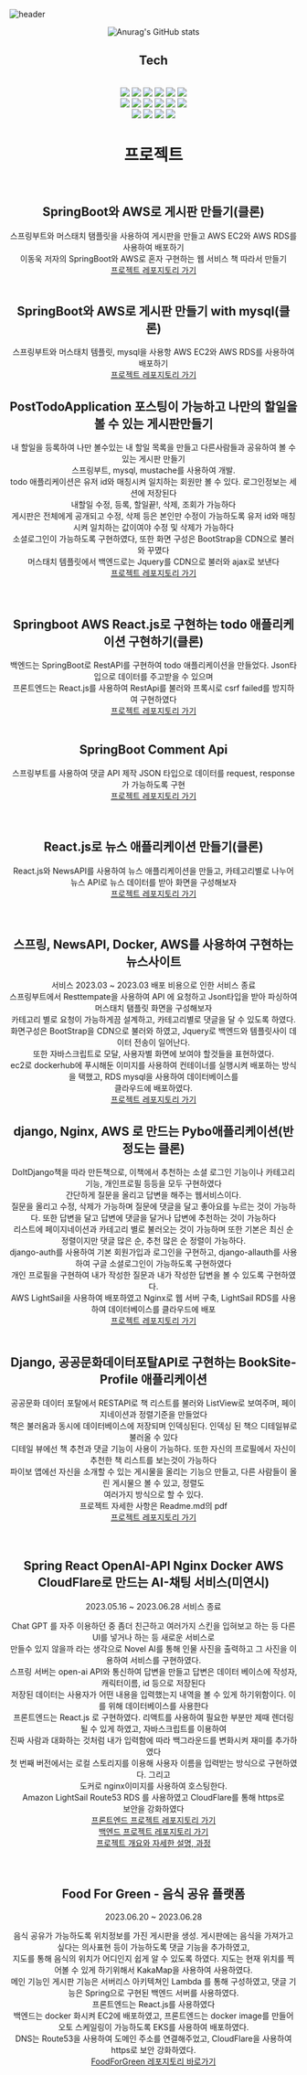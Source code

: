 ![header](https://capsule-render.vercel.app/api?text=Marmin-Dev&animation=fadeIn)




<div align=center>
  
![Anurag's GitHub stats](https://github-readme-stats.vercel.app/api?username=marmin-dev&theme=shades-of-purple&show_icons=true)


</div>

<div align=center>
  <h2>Tech</h2>
<br>
  <img src="https://img.shields.io/badge/JAVA-007396?style=for-the-badge&logo=java&logoColor=white">
  <img src="https://img.shields.io/badge/Python-14354C?style=for-the-badge&logo=python&logoColor=white">
  <img src="https://img.shields.io/badge/JavaScript-F7DF1E?style=for-the-badge&logo=javascript&logoColor=black">
  <img src="https://img.shields.io/badge/HTML-239120?style=for-the-badge&logo=html5&logoColor=white">
  <img src="https://img.shields.io/badge/CSS-239120?&style=for-the-badge&logo=css3&logoColor=white">
  <img src="https://img.shields.io/badge/C-00599C?style=for-the-badge&logo=c&logoColor=white">
<br>
  <img src="https://img.shields.io/badge/React-20232A?style=for-the-badge&logo=react&logoColor=61DAFB">
  <img src="https://img.shields.io/badge/Bootstrap-563D7C?style=for-the-badge&logo=bootstrap&logoColor=white">
  <img src="https://img.shields.io/badge/Redux-593D88?style=for-the-badge&logo=redux&logoColor=white">
  <img src="https://img.shields.io/badge/Django-092E20?style=for-the-badge&logo=django&logoColor=white">
  <img src="https://img.shields.io/badge/Spring-6DB33F?style=for-the-badge&logo=spring&logoColor=white">
  <img src="https://img.shields.io/badge/Amazon_AWS-232F3E?style=for-the-badge&logo=amazon-aws&logoColor=white">
<br>

  <img src="https://img.shields.io/badge/MySQL-00000F?style=for-the-badge&logo=mysql&logoColor=white">
  <img src="https://img.shields.io/badge/MariaDB-003545?style=for-the-badge&logo=mariadb&logoColor=white">
  <img src="https://img.shields.io/badge/docker-%230db7ed.svg?style=for-the-badge&logo=docker&logoColor=white">
  <img src="https://img.shields.io/badge/kubernetes-%23326ce5.svg?style=for-the-badge&logo=kubernetes&logoColor=white">
  <br>
  
  



</div>

<div align="center">
  <h1>프로젝트</h1>
  <br>
  <h2>SpringBoot와 AWS로 게시판 만들기(클론)</h2>
  <div>스프링부트와 머스태치 탬플릿을 사용하여 게시판을 만들고 AWS EC2와 AWS RDS를 사용하여 배포하기
  <br>
    이동욱 저자의 SpringBoot와 AWS로 혼자 구현하는 웹 서비스 책 따라서 만들기
  </div>
  <a href="https://github.com/marmin-dev/freelec-springboot-webservice">프로젝트 레포지토리 가기</a>
  <br>
  <br>
  <h2>SpringBoot와 AWS로 게시판 만들기 with mysql(클론)</h2>
  <div>스프링부트와 머스태치 템플릿, mysql을 사용항 AWS EC2와 AWS RDS를 사용하여 배포하기
    <br>
     <a href="https://github.com/marmin-dev/springboot-improved">프로젝트 레포지토리 가기</a>
    <br>
    <h2>PostTodoApplication 포스팅이 가능하고 나만의 할일을 볼 수 있는 게시판만들기</h2>
    <div>내 할일을 등록하여 나만 볼수있는 내 할일 목록을 만들고 다른사람들과 공유하여 볼 수 있는 게시판 만들기
      <br>
    스프링부트, mysql, mustache를 사용하여 개발.
      <br>
      todo 애플리케이션은 유저 id와 매칭시켜 일치하는 회원만 볼 수 있다. 로그인정보는 세션에 저장된다
      <br>
      내할일 수정, 등록, 할일끝!, 삭제, 조회가 가능하다
      <br>
      게시판은 전체에게 공개되고 수정, 삭제 등은 본인만 수정이 가능하도록 유저 id와 매칭시켜 일치하는 값이여야 수정 및 삭제가 가능하다
      <br>
      소셜로그인이 가능하도록 구현하였다, 또한 화면 구성은 BootStrap을 CDN으로 불러와 꾸몄다
      <br>
      머스태치 템플릿에서 백엔드로는 Jquery를 CDN으로 불러와 ajax로 보낸다
      <br>
           <a href="https://github.com/marmin-dev/postTodoWebService">프로젝트 레포지토리 가기</a>
    </div>
    <br>
    <br>
    <h2>Springboot AWS React.js로 구현하는 todo 애플리케이션 구현하기(클론)</h2>
    <div>
      백엔드는 SpringBoot로 RestAPI를 구현하여 todo 애플리케이션을 만들었다. Json타입으로 데이터를 주고받을 수 있으며
      <br>
      프론트엔드는 React.js를 사용하여 RestApi를 불러와 프록시로 csrf failed를 방지하여 구현하였다
      <br>
     <a href="https://github.com/marmin-dev/ReactJsSpringBootWebservice">프로젝트 레포지토리 가기</a>
      <br>
      <br>
      <h2>SpringBoot Comment Api</h2>
      <div>
        스프링부트를 사용하여 댓글 API 제작 JSON 타입으로 데이터를 request, response가 가능하도록 구현
        <br>
        <a href="https://github.com/marmin-dev/comment-api">프로젝트 레포지토리 가기</a>
      </div>
      <br>
      <br>
      <h2>React.js로 뉴스 애플리케이션 만들기(클론)</h2>
      <div>
        React.js와 NewsAPI를 사용하여 뉴스 애플리케이션을 만들고, 카테고리별로 나누어 뉴스 API로 뉴스 데이터를 받아 화면을 구성해보자
        <br>
               <a href="https://github.com/marmin-dev/news-frontend">프로젝트 레포지토리 가기</a>
      </div>
      <br>
      <br>
      <h2>스프링, NewsAPI, Docker, AWS를 사용하여 구현하는 뉴스사이트</h2>
      <div>
        서비스 2023.03 ~ 2023.03 배포 비용으로 인한 서비스 종료
        <br>
        스프링부트에서 Resttempate을 사용하여 API 에 요청하고 Json타입을 받아 파싱하여 머스태치 탬플릿 화면을 구성해보자
        <br>
        카테고리 별로 요청이 가능하게끔 설계하고, 카테고리별로 댓글을 달 수 있도록 하였다.
        <br>
        화면구성은 BootStrap을 CDN으로 불러와 하였고, Jquery로 백엔드와 템플릿사이 데이터 전송이 일어난다.
        <br>
        또한 자바스크립트로 모달, 사용자별 화면에 보여야 할것들을 표현하였다.
        <br>
        ec2로 dockerhub에 푸시해둔 이미지를 사용하여 컨테이너를 실행시켜 배포하는 방식을 택했고, RDS mysql을 사용하여 데이터베이스를
        <br>
        클라우드에 배포하였다.
        <br>
                       <a href="https://github.com/marmin-dev/multi-1">프로젝트 레포지토리 가기</a>
        <h2>django, Nginx, AWS 로 만드는 Pybo애플리케이션(반정도는 클론)</h2>
        <div>
          DoItDjango책을 따라 만든책으로, 이책에서 추천하는 소셜 로그인 기능이나 카테고리 기능, 개인프로필 등등을 모두 구현하였다
        <br>
          간단하게 질문을 올리고 답변을 해주는 웹서비스이다.
          <br>
        질문을 올리고 수정, 삭제가 가능하며 질문에 댓글을 달고 좋아요를 누르는 것이 가능하다. 또한 답변을 달고 답변에 댓글을 달거나 답변에 추천하는 것이 가능하다
          <br>
          리스트에 페이지네이션과 카테고리 별로 불러오는 것이 가능하며 또한 기본은 최신 순 정렬이지만 댓글 많은 순, 추천 많은 순 정렬이 가능하다.
          <br>
          django-auth를 사용하여 기본 회원가입과 로그인을 구현하고, django-allauth를 사용하여 구글 소셜로그인이 가능하도록 구현하였다
          <br>
          개인 프로필을 구현하여 내가 작성한 질문과 내가 작성한 답변을 볼 수 있도록 구현하였다.
          <br>
          AWS LightSail을 사용하여 배포하였고 Nginx로 웹 서버 구축, LightSail RDS를 사용하여 데이터베이스를 클라우드에 배포
          <br>
          <a href="https://github.com/marmin-dev/DoItDjango/tree/main/projects/mysite/pybo/views">프로젝트 레포지토리 가기</a>
          <br>
          <br>
          <h2>Django, 공공문화데이터포탈API로 구현하는 BookSite-Profile 애플리케이션</h2>
          <div>
            공공문화 데이터 포탈에서 RESTAPI로 책 리스트를 불러와 ListView로 보여주며, 페이지네이션과 정렬기준을 만들었다
            <br>책은 불러옴과 동시에 데이터베이스에 저장되며 인덱싱된다. 인덱싱 된 책으 디테일뷰로 불러올 수 있다
            <br>디테일 뷰에선 책 추천과 댓글 기능이 사용이 가능하다. 또한 자신의 프로필에서 자신이 추천한 책 리스트를 보는것이 가능하다
            <br> 파이보 앱에선 자신을 소개할 수 있는 게시물을 올리는 기능으 만들고, 다른 사람들이 올린 게시물으 볼 수 있고, 정렬도 
            <br>여러가지 방식으로 할 수 있다.
             <br> 프로젝트 자세한 사항은 Readme.md의 pdf 
            <br>
            <a href="https://github.com/marmin-dev/book-site">프로젝트 레포지토리 가기</a>
            <br>
          </div>
          <br>
          <br>
          <h2>Spring React OpenAI-API Nginx Docker AWS CloudFlare로 만드는 AI-채팅 서비스(미연시)</h2>
          <p>2023.05.16 ~ 2023.06.28 서비스 종료</p>
          <div>
            Chat GPT 를 자주 이용하던 중 좀더 친근하고 여러가지 스킨을 입혀보고 하는 등 다른 UI를 넣거나 하는 등 새로운 서비스로
            <br> 만들수 있지 않을까 라는 생각으로 Novel AI를 통해 인물 사진을 출력하고 그 사진을 이용하여 서비스를 구현하였다.
            <br>스프링 서버는 open-ai API와 통신하여 답변을 만들고 답변은 데이터 베이스에 작성자, 캐릭터이름, id 등으로 저장된다
            <br>저장된 데이터는 사용자가 어떤 내용을 입력했는지 내역을 볼 수 있게 하기위함이다. 이를 위해 데이터베이스를 사용한다
            <br> 프론트엔드는 React.js 로 구현하였다. 리액트를 사용하여 필요한 부분만 제때 렌더링 될 수 있게 하였고, 자바스크립트를 이용하여
            <br> 진짜 사람과 대화하는 것처럼 내가 입력함에 따라 백그라운드를 변화시켜 재미를 추가하였다
            <br> 첫 번째 버전에서는 로컬 스토리지를 이용해 사용자 이름을 입력받는 방식으로 구현하였다. 그리고 
            <br> 도커로 nginx이미지를 사용하여 호스팅한다.
            <br> Amazon LightSail Route53 RDS 를 사용하였고 CloudFlare를 통해 https로
            <br> 보안을 강화하였다          
            <br>
            <a href="https://github.com/marmin-dev/ai-frontend">프론트엔드 프로젝트 레포지토리 가기</a>
            <br>
            <a href="https://github.com/marmin-dev/mylittle">백엔드 프로젝트 레포지토리 가기</a>
            <br>
            <a href="https://marmindev.notion.site/OpenAI-98a0b3a5a0a74f968e0dc5c1a5235374">프로젝트 개요와 자세한 설명, 과정</a>
          </div>
          <br>
          <br>
          <h2>Food For Green - 음식 공유 플랫폼</h2>
          <p>2023.06.20 ~ 2023.06.28</p>
          <div>
            음식 공유가 가능하도록 위치정보를 가진 게시판을 생성. 게시판에는 음식을 가져가고 싶다는 의사표현 등이 가능하도록 댓글 기능을 추가하였고, <br>
            지도를 통해 음식의 위치가 어디인지 쉽게 알 수 있도록 하였다. 지도는 현재 위치를 찍어볼 수 있게 하기위해서 KakaMap을 사용하여 사용하였다.
            <br>
            메인 기능인 게시판 기능은 서버리스 아키텍쳐인 Lambda 를 통해 구성하였고, 댓글 기능은 Spring으로 구현된 백엔드 서버를 사용하였다.
            <br>
            프론트엔드는 React.js를 사용하였다
            <br>
            백엔드는 docker 화시켜 EC2에 배포하였고, 프론트엔드는 docker image를 만들어 오토 스케일링이 가능하도록 EKS를 사용하여 배포하였다.
            <br>
            DNS는 Route53을 사용하여 도메인 주소를 연결해주었고, CloudFlare을 사용하여 https로 보안 강화하였다.
            <br/>
            <a href="https://github.com/marmin-dev/FFG">FoodForGreen 레포지토리 바로가기</a>
          </div>
</div>
